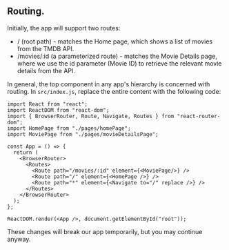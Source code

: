 ## Routing.

Initially, the app will support two routes:

+ / (root path) - matches the Home page, which shows a list of movies from the TMDB API.
+ /movies/:id (a parameterized route) - matches the Movie Details page, where we use the id parameter (Movie ID) to retrieve the relevant movie details from the API.

In general, the top component in any app's hierarchy is concerned with routing. In `src/index.js`, replace the entire content with the following code:
~~~
import React from "react";
import ReactDOM from "react-dom";
import { BrowserRouter, Route, Navigate, Routes } from "react-router-dom";
import HomePage from "./pages/homePage";
import MoviePage from "./pages/movieDetailsPage";

const App = () => {
  return (
    <BrowserRouter>
      <Routes>
        <Route path="/movies/:id" element={<MoviePage/>} />
        <Route path="/" element={<HomePage />} />
        <Route path="*" element={<Navigate to="/" replace />} />
      </Routes>
    </BrowserRouter>
  );
};

ReactDOM.render(<App />, document.getElementById("root"));
~~~
These changes will break our app temporarily, but you may continue anyway.

